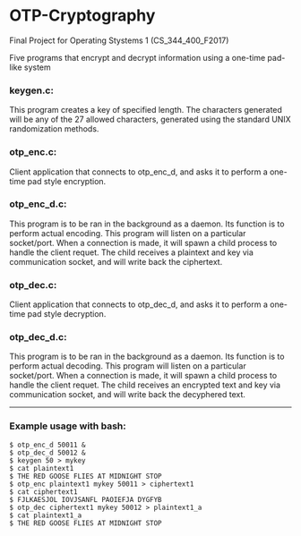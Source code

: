 # OTP-Cryptography

Final Project for Operating Stystems 1 (CS_344_400_F2017)

Five programs that encrypt and decrypt information using a one-time pad-like system

### keygen.c: 

This program creates a key of specified length. The characters generated will be any of the 27 allowed characters, generated using the standard UNIX randomization methods.

### otp_enc.c:

Client application that connects to otp_enc_d, and asks it to perform a one-time pad style encryption. 

### otp_enc_d.c: 

This program is to be ran in the background as a daemon. Its function is to perform actual encoding. This program will listen on a particular socket/port. When a connection is made, it will spawn a child process to handle the client requet. The child receives a plaintext and key via communication socket, and will write back the ciphertext.

### otp_dec.c:

Client application that connects to otp_dec_d, and asks it to perform a one-time pad style decryption. 

### otp_dec_d.c:

This program is to be ran in the background as a daemon. Its function is to perform actual decoding. This program will listen on a particular socket/port. When a connection is made, it will spawn a child process to handle the client requet. The child receives an encrypted text and key via communication socket, and will write back the decyphered text.

----------------------------------------------------------------------------------------------------------------------------------------

### Example usage with bash:

	$ otp_enc_d 50011 &	
	$ otp_dec_d 50012 &	
	$ keygen 50 > mykey	
	$ cat plaintext1
	$ THE RED GOOSE FLIES AT MIDNIGHT STOP
	$ otp_enc plaintext1 mykey 50011 > ciphertext1
	$ cat ciphertext1	
	$ FJLKAESJOL IOVJSANFL PAOIEFJA DYGFYB	
	$ otp_dec ciphertext1 mykey 50012 > plaintext1_a	
	$ cat plaintext1_a	
	$ THE RED GOOSE FLIES AT MIDNIGHT STOP
